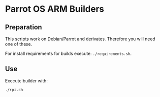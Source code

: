 # Parrot OS ARM Builders
## Preparation
This scripts work on Debian/Parrot and derivates. Therefore you will need one of these.

For install requirements for builds execute: ```./requirements.sh```.

## Use
Execute builder with:
```bash
./rpi.sh
```
